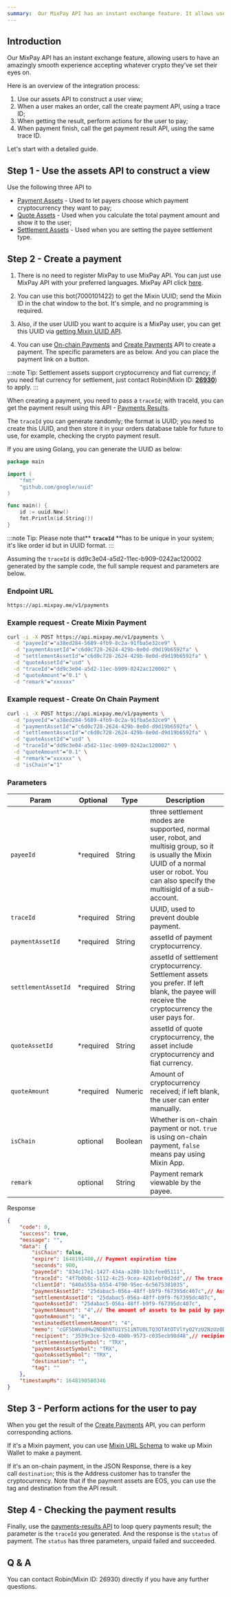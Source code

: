 ```yaml
---
summary:  Our MixPay API has an instant exchange feature. It allows users to have an amazingly smooth experience accepting whatever crypto they’ve set their eyes on.
---
```


## Introduction

Our MixPay API has an instant exchange feature, allowing users to have an amazingly smooth experience accepting whatever crypto they’ve set their eyes on.

Here is an overview of the integration process:

1.  Use our assets API to construct a user view;
2.  When a user makes an order, call the create payment API, using a trace ID;
3.  When getting the result, perform actions for the user to pay;
4.  When payment finish, call the get payment result API, using the same trace ID.

Let's start with a detailed guide.

## Step 1 - Use the assets API to construct a view

Use the following three API to

-   [Payment Assets](https://mixpay.me/developers/api/assets/payment-assets) - Used to let payers choose which payment cryptocurrency they want to pay;
-   [Quote Assets](https://mixpay.me/developers/api/assets/quote-assets) - Used when you calculate the total payment amount and show it to the user;
-   [Settlement Assets](https://mixpay.me/developers/api/assets/settlement-assets) - Used when you are setting the payee settlement type.

## Step 2 - Create a payment

1.  There is no need to register MixPay to use MixPay API. You can just use MixPay API with your preferred languages. MixPay API click [here](https://mixpay.me/developers/api/overview).

2.  You can use this bot(7000101422) to get the Mixin UUID; send the Mixin ID in the chat window to the bot. It's simple, and no programming is required.

3.  Also, if the user UUID you want to acquire is a MixPay user, you can get this UUID via [getting Mixin UUID API](https://mixpay.me/developers/api/users/get-mixin-uuid).

4.  You can use [On-chain Payments](https://mixpay.me/developers/api/payments/onchain-payments) and [Create Payments](https://mixpay.me/developers/api/payments/accepting-payments) API to create a payment. The specific parameters are as below. And you can place the payment link on a button.

:::note
Tip: Settlement assets support cryptocurrency and fiat currency; if you need fiat currency for settlement, just contact Robin(Mixin ID: **[26930](https://mixin.one/codes/89f7e832-ff53-4fff-ad47-10c68ec96ae2)**) to apply.
:::

When creating a payment, you need to pass a `traceId`; with traceId, you can get the payment result using this API - [Payments Results](https://mixpay.me/developers/api/payments/payments-results).

The `traceId` you can generate randomly; the format is UUID; you need to create this UUID, and then store it in your orders database table for future to use, for example, checking the crypto payment result.

If you are using Golang, you can generate the UUID as below:

```go
package main

import (
    "fmt"
    "github.com/google/uuid"
)

func main() {
    id := uuid.New()
    fmt.Println(id.String())
}
```

:::note
Tip: Please note that** **`traceId`** **has to be unique in your system; it's like order id but in UUID format.
:::

Assuming the `traceId` is dd9c3e04-a5d2-11ec-b909-0242ac120002 generated by the sample code, the full sample request and parameters are below.

### Endpoint URL

```
https://api.mixpay.me/v1/payments
```

### Example request - Create Mixin Payment

```bash
curl -i -X POST https://api.mixpay.me/v1/payments \
  -d "payeeId"="a38ed284-5689-4fb9-8c2a-91fba5e32ce9" \
  -d "paymentAssetId"="c6d0c728-2624-429b-8e0d-d9d19b6592fa" \
  -d "settlementAssetId"="c6d0c728-2624-429b-8e0d-d9d19b6592fa" \
  -d "quoteAssetId"="usd" \
  -d "traceId"="dd9c3e04-a5d2-11ec-b909-0242ac120002" \
  -d "quoteAmount"="0.1" \
  -d "remark"="xxxxxx"
```

### Example request - Create On Chain Payment

```bash
curl -i -X POST https://api.mixpay.me/v1/payments \
  -d "payeeId"="a38ed284-5689-4fb9-8c2a-91fba5e32ce9" \
  -d "paymentAssetId"="c6d0c728-2624-429b-8e0d-d9d19b6592fa" \
  -d "settlementAssetId"="c6d0c728-2624-429b-8e0d-d9d19b6592fa" \
  -d "quoteAssetId"="usd" \
  -d "traceId"="dd9c3e04-a5d2-11ec-b909-0242ac120002" \
  -d "quoteAmount"="0.1" \
  -d "remark"="xxxxxx" \
  -d "isChain"="1"
```

### Parameters

|  Param | Optional | Type | Description |
| --- | --- | --- | --- |
| `payeeId` | <span class="required">*required</span> | String | three settlement modes are supported, normal user, robot, and multisig group, so it is usually the Mixin UUID of a normal user or robot. You can also specify the multisigId of a sub-account. |
| `traceId` | <span class="required">*required</span> | String | UUID, used to prevent double payment. |
| `paymentAssetId` | <span class="required">*required</span> | String | assetId of payment cryptocurrency. |
| `settlementAssetId` | <span class="required">*required</span> | String | assetId of settlement cryptocurrency. Settlement assets you prefer. If left blank, the payee will receive the cryptocurrency the user pays for. |
| `quoteAssetId` | <span class="required">*required</span> | String | assetId of quote cryptocurrency, the asset include cryptocurrency and fiat currency. |
| `quoteAmount` | <span class="required">*required</span> | Numeric | Amount of cryptocurrency received; if left blank, the user can enter manually. |
| `isChain` | optional |  Boolean | Whether is on-chain payment or not. `true` is using on-chain payment, `false` means pay using Mixin App. |
| `remark` | optional |  String | Payment remark viewable by the payee. |

Response

```json
{
    "code": 0,
    "success": true,
    "message": "",
    "data": {
        "isChain": false,
        "expire": 1648191480,// Payment expiration time
        "seconds": 900,
        "payeeId": "834c17e1-1427-434a-a280-1b3cfee05111",
        "traceId": "4f7b0b8c-5112-4c25-9cea-4281ebf0d2dd",// The trace id when the user pays, to get the result of payment. And trace for mixin.
        "clientId": "640a555a-b554-4790-95ec-6c5675381035",
        "paymentAssetId": "25dabac5-056a-48ff-b9f9-f67395dc407c",// Assets to be paid by payer. And asset for mixin
        "settlementAssetId": "25dabac5-056a-48ff-b9f9-f67395dc407c",
        "quoteAssetId": "25dabac5-056a-48ff-b9f9-f67395dc407c",
        "paymentAmount": "4",// The amount of assets to be paid by payer. And amount for mixin
        "quoteAmount": "4",
        "estimatedSettlementAmount": "4",
        "memo": "cGF5bWVudHw2NDBhNTU1YS1iNTU0LTQ3OTAtOTVlYy02YzU2NzUzODEwMzU=",// memo for mixin
        "recipient": "3539c3ce-52c0-4b0b-9573-c035ecb98d48",// recipient for mixin
        "settlementAssetSymbol": "TRX",
        "paymentAssetSymbol": "TRX",
        "quoteAssetSymbol": "TRX",
        "destination": "",
        "tag": ""
    },
    "timestampMs": 1648190580346
}
```

## Step 3 - Perform actions for the user to pay

When you get the result of the [Create Payments](https://mixpay.me/developers/api/payments/accepting-payments) API, you can perform corresponding actions.

If it's a Mixin payment, you can use [Mixin URL Schema](https://developers.mixin.one/docs/schema) to wake up Mixin Wallet to make a payment.

If it's an on-chain payment, in the JSON Response, there is a key call `destination`; this is the Address customer has to transfer the cryptocurrency. Note that if the payment assets are EOS, you can use the tag and destination from the API result.

## Step 4 - Checking the payment results

Finally, use the [payments-results API](https://mixpay.me/developers/api/payments/payments-results) to loop query payments result; the parameter is the `traceId` you generated. And the response is the `status` of payment. The `status` has three parameters, unpaid failed and succeeded.

## Q & A

You can contact Robin(Mixin ID: 26930) directly if you have any further questions.
